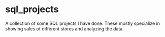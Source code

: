 # sql_projects
A collection of some SQL projects I have done. These mostly specialize in showing sales of different stores and analyzing the data.
